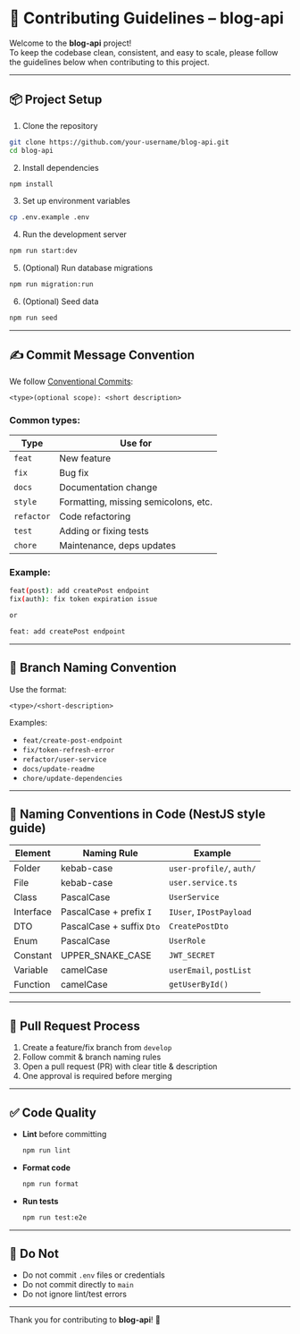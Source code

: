 # 📘 Contributing Guidelines – blog-api

Welcome to the **blog-api** project!  
To keep the codebase clean, consistent, and easy to scale, please follow the guidelines below when contributing to this project.

---

## 📦 Project Setup

1. Clone the repository

```bash
git clone https://github.com/your-username/blog-api.git
cd blog-api
```

2. Install dependencies

```bash
npm install
```

3. Set up environment variables

```bash
cp .env.example .env
```

4. Run the development server

```bash
npm run start:dev
```

5. (Optional) Run database migrations

```bash
npm run migration:run
```

6. (Optional) Seed data

```bash
npm run seed
```

---

## ✍️ Commit Message Convention

We follow [Conventional Commits](https://www.conventionalcommits.org/):

```
<type>(optional scope): <short description>
```

### Common types:

| Type       | Use for                              |
| ---------- | ------------------------------------ |
| `feat`     | New feature                          |
| `fix`      | Bug fix                              |
| `docs`     | Documentation change                 |
| `style`    | Formatting, missing semicolons, etc. |
| `refactor` | Code refactoring                     |
| `test`     | Adding or fixing tests               |
| `chore`    | Maintenance, deps updates            |

### Example:

```bash
feat(post): add createPost endpoint
fix(auth): fix token expiration issue

or

feat: add createPost endpoint
```

---

## 🌿 Branch Naming Convention

Use the format:

```
<type>/<short-description>
```

Examples:

- `feat/create-post-endpoint`
- `fix/token-refresh-error`
- `refactor/user-service`
- `docs/update-readme`
- `chore/update-dependencies`

---

## 🧱 Naming Conventions in Code (NestJS style guide)

| Element   | Naming Rule               | Example                  |
| --------- | ------------------------- | ------------------------ |
| Folder    | kebab-case                | `user-profile/`, `auth/` |
| File      | kebab-case                | `user.service.ts`        |
| Class     | PascalCase                | `UserService`            |
| Interface | PascalCase + prefix `I`   | `IUser`, `IPostPayload`  |
| DTO       | PascalCase + suffix `Dto` | `CreatePostDto`          |
| Enum      | PascalCase                | `UserRole`               |
| Constant  | UPPER_SNAKE_CASE          | `JWT_SECRET`             |
| Variable  | camelCase                 | `userEmail`, `postList`  |
| Function  | camelCase                 | `getUserById()`          |

---

## 🔁 Pull Request Process

1. Create a feature/fix branch from `develop`
2. Follow commit & branch naming rules
3. Open a pull request (PR) with clear title & description
4. One approval is required before merging

---

## ✅ Code Quality

- **Lint** before committing

  ```bash
  npm run lint
  ```

- **Format code**

  ```bash
  npm run format
  ```

- **Run tests**
  ```bash
  npm run test:e2e
  ```

---

## 🚫 Do Not

- Do not commit `.env` files or credentials
- Do not commit directly to `main`
- Do not ignore lint/test errors

---

Thank you for contributing to **blog-api**! 🙌

